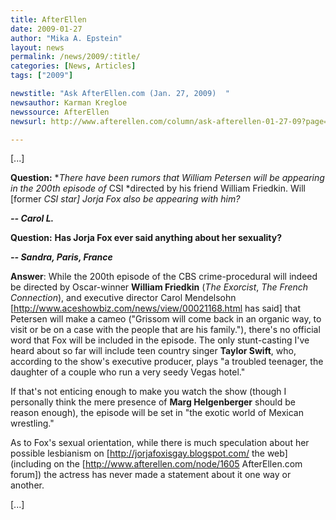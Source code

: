 ```yaml
---
title: AfterEllen
date: 2009-01-27
author: "Mika A. Epstein"
layout: news
permalink: /news/2009/:title/
categories: [News, Articles]
tags: ["2009"]

newstitle: "Ask AfterEllen.com (Jan. 27, 2009)  "
newsauthor: Karman Kregloe
newssource: AfterEllen
newsurl: http://www.afterellen.com/column/ask-afterellen-01-27-09?page=0%2C2

---
```


[...]

**Question:** **There have been rumors that William Petersen will be appearing in the 200th episode of* CSI *directed by his friend William Friedkin. Will [former *CSI *star] Jorja Fox also be appearing with him?**

***-- Carol L.***

**Question:** **Has Jorja Fox ever said anything about her sexuality?**

***-- Sandra, Paris, France***

**Answer**: While the 200th episode of the CBS crime-procedural will indeed be directed by Oscar-winner **William Friedkin** (*The Exorcist*, *The French Connection*), and executive director Carol Mendelsohn [http://www.aceshowbiz.com/news/view/00021168.html has said] that Petersen will make a cameo ("Grissom will come back in an organic way, to visit or be on a case with the people that are his family."), there's no official word that Fox will be included in the episode. The only stunt-casting I've heard about so far will include teen country singer **Taylor Swift**, who, according to the show's executive producer, plays "a troubled teenager, the daughter of a couple who run a very seedy Vegas hotel."

If that's not enticing enough to make you watch the show (though I personally think the mere presence of **Marg Helgenberger** should be reason enough), the episode will be set in "the exotic world of Mexican wrestling."

As to Fox's sexual orientation, while there is much speculation about her possible lesbianism on \[http://jorjafoxisgay.blogspot.com/ the web\] (including on the [http://www.afterellen.com/node/1605 AfterEllen.com forum]) the actress has never made a statement about it one way or another.

[...]
